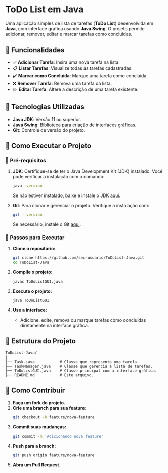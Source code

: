 # ToDo List em Java

Uma aplicação simples de lista de tarefas (**ToDo List**) desenvolvida em **Java**, com interface gráfica usando **Java Swing**. O projeto permite adicionar, remover, editar e marcar tarefas como concluídas.

## 📌 Funcionalidades

- ✅ **Adicionar Tarefa**: Insira uma nova tarefa na lista.
- 📋 **Listar Tarefas**: Visualize todas as tarefas cadastradas.
- ✔️ **Marcar como Concluída**: Marque uma tarefa como concluída.
- ❌ **Remover Tarefa**: Remova uma tarefa da lista.
- ✏️ **Editar Tarefa**: Altere a descrição de uma tarefa existente.

## 🔧 Tecnologias Utilizadas

- **Java JDK**: Versão 11 ou superior.
- **Java Swing**: Biblioteca para criação de interfaces gráficas.
- **Git**: Controle de versão do projeto.

## 🚀 Como Executar o Projeto

### 📌 Pré-requisitos

1. **JDK**: Certifique-se de ter o Java Development Kit (JDK) instalado. Você pode verificar a instalação com o comando:
   ```bash
   java -version
   ```
   Se não estiver instalado, baixe e instale o JDK [aqui](https://www.oracle.com/java/technologies/javase-downloads.html).

2. **Git**: Para clonar e gerenciar o projeto. Verifique a instalação com:
   ```bash
   git --version
   ```
   Se necessário, instale o Git [aqui](https://git-scm.com/downloads).

### 📌 Passos para Executar

1. **Clone o repositório:**
   ```bash
   git clone https://github.com/seu-usuario/ToDoList-Java.git
   cd ToDoList-Java
   ```

2. **Compile o projeto:**
   ```bash
   javac ToDoListGUI.java
   ```

3. **Execute o projeto:**
   ```bash
   java ToDoListGUI
   ```

4. **Use a interface:**
   - Adicione, edite, remova ou marque tarefas como concluídas diretamente na interface gráfica.

## 📂 Estrutura do Projeto
```
ToDoList-Java/
│
├── Task.java           # Classe que representa uma tarefa.
├── TaskManager.java    # Classe que gerencia a lista de tarefas.
├── ToDoListGUI.java    # Classe principal com a interface gráfica.
├── README.md           # Este arquivo.
```

## 🤝 Como Contribuir

1. **Faça um fork do projeto.**
2. **Crie uma branch para sua feature:**
   ```bash
   git checkout -b feature/nova-feature
   ```
3. **Commit suas mudanças:**
   ```bash
   git commit -m 'Adicionando nova feature'
   ```
4. **Push para a branch:**
   ```bash
   git push origin feature/nova-feature
   ```
5. **Abra um Pull Request.**
